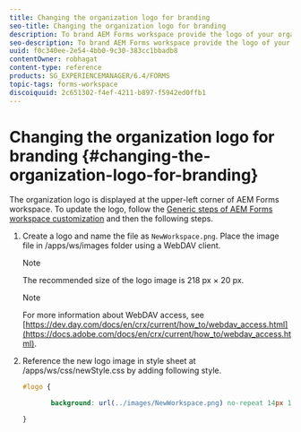 ```yaml
---
title: Changing the organization logo for branding
seo-title: Changing the organization logo for branding
description: To brand AEM Forms workspace provide the logo of your organization by customizing the default logo.
seo-description: To brand AEM Forms workspace provide the logo of your organization by customizing the default logo.
uuid: f0c340ee-2e54-4bb0-9c30-383cc1bbadb8
contentOwner: robhagat
content-type: reference
products: SG_EXPERIENCEMANAGER/6.4/FORMS
topic-tags: forms-workspace
discoiquuid: 2c651302-f4ef-4211-b897-f5942ed0ffb1
---
```


# Changing the organization logo for branding {#changing-the-organization-logo-for-branding}

The organization logo is displayed at the upper-left corner of AEM Forms workspace. To update the logo, follow the [Generic steps of AEM Forms workspace customization](/help/forms/using/generic-steps-html-workspace-customization.md#generic-steps-for-html-workspace-customization) and then the following steps.

1. Create a logo and name the file as `NewWorkspace.png`. Place the image file in /apps/ws/images folder using a WebDAV client.

   >[!NOTE]
   >
   >The recommended size of the logo image is 218 px × 20 px.

   >[!NOTE]
   >
   >For more information about WebDAV access, see [https://dev.day.com/docs/en/crx/current/how_to/webdav_access.html](https://docs.adobe.com/docs/en/crx/current/how_to/webdav_access.html).

1. Reference the new logo image in style sheet at /apps/ws/css/newStyle.css by adding following style.

   ```css
   #logo {
   
          background: url(../images/NewWorkspace.png) no-repeat 14px 11px;
   
   }
   ```
   
